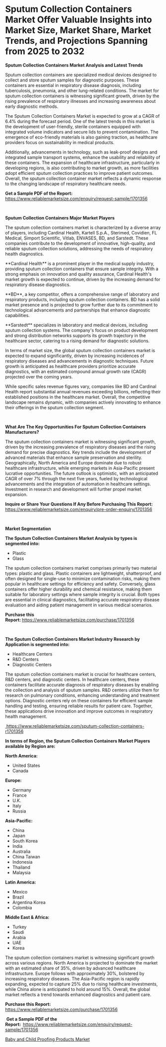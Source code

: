 <p><h1>Sputum Collection Containers Market Offer Valuable Insights into Market Size, Market Share, Market Trends, and Projections Spanning from 2025 to 2032</h1></p><p><strong>Sputum Collection Containers Market Analysis and Latest Trends</strong></p>
<p><p>Sputum collection containers are specialized medical devices designed to collect and store sputum samples for diagnostic purposes. These containers are essential in respiratory disease diagnosis, including tuberculosis, pneumonia, and other lung-related conditions. The market for sputum collection containers is witnessing significant growth, driven by the rising prevalence of respiratory illnesses and increasing awareness about early diagnostic methods. </p><p>The Sputum Collection Containers Market is expected to grow at a CAGR of 6.4% during the forecast period. One of the latest trends in this market is the development of user-friendly, sterile containers equipped with integrated volume indicators and secure lids to prevent contamination. The emergence of eco-friendly materials is also gaining traction, as healthcare providers focus on sustainability in medical products. </p><p>Additionally, advancements in technology, such as leak-proof designs and integrated sample transport systems, enhance the usability and reliability of these containers. The expansion of healthcare infrastructure, particularly in developing regions, is also contributing to market growth, as more facilities adopt efficient sputum collection practices to improve patient outcomes. Overall, the sputum collection container market reflects a dynamic response to the changing landscape of respiratory healthcare needs.</p></p>
<p><strong>Get a Sample PDF of the Report:&nbsp;</strong> <a href="https://www.reliablemarketsize.com/enquiry/request-sample/1701356?utm_campaign=1949&utm_medium=2&utm_source=Github&utm_content=ia&utm_term=09012025&utm_id=sputum-collection-containers">https://www.reliablemarketsize.com/enquiry/request-sample/1701356</a></p>
<p>&nbsp;</p>
<p><strong>Sputum Collection Containers Major Market Players</strong></p>
<p><p>The sputum collection containers market is characterized by a diverse array of players, including Cardinal Health, Kartell S.p.A., Sterimed, Covidien, FL Medical, Simport Scientific, Vitlab, ENVASES, BD, and Sarstedt. These companies contribute to the development of innovative, high-quality, and reliable sputum collection solutions, addressing the needs of respiratory health diagnostics.</p><p>**Cardinal Health** is a prominent player in the medical supply industry, providing sputum collection containers that ensure sample integrity. With a strong emphasis on innovation and quality assurance, Cardinal Health's market growth is expected to continue, driven by the increasing demand for respiratory disease diagnostics.</p><p>**BD**, a key competitor, offers a comprehensive range of laboratory and respiratory products, including sputum collection containers. BD has a solid market presence and is projected to grow further due to its commitment to technological advancements and partnerships that enhance diagnostic capabilities.</p><p>**Sarstedt** specializes in laboratory and medical devices, including sputum collection systems. The company's focus on product development and strong distribution networks supports its growth trajectory in the healthcare sector, catering to a rising demand for diagnostic solutions.</p><p>In terms of market size, the global sputum collection containers market is expected to expand significantly, driven by increasing incidences of respiratory diseases and advancements in diagnostic techniques. Future growth is anticipated as healthcare providers prioritize accurate diagnostics, with an estimated compound annual growth rate (CAGR) projected over the coming years.</p><p>While specific sales revenue figures vary, companies like BD and Cardinal Health report substantial annual revenues exceeding billions, reflecting their established positions in the healthcare market. Overall, the competitive landscape remains dynamic, with companies actively innovating to enhance their offerings in the sputum collection segment.</p></p>
<p>&nbsp;</p>
<p><strong>What Are The Key Opportunities For Sputum Collection Containers Manufacturers?</strong></p>
<p><p>The sputum collection containers market is witnessing significant growth, driven by the increasing prevalence of respiratory diseases and the rising demand for precise diagnostics. Key trends include the development of advanced materials that enhance sample preservation and sterility. Geographically, North America and Europe dominate due to robust healthcare infrastructure, while emerging markets in Asia-Pacific present lucrative opportunities. The future outlook is optimistic, with an anticipated CAGR of over 7% through the next five years, fueled by technological advancements and the integration of automation in healthcare settings. Investment in research and development will further propel market expansion.</p></p>
<p><strong>Inquire or Share Your Questions If Any Before Purchasing This Report:</strong> <a href="https://www.reliablemarketsize.com/enquiry/pre-order-enquiry/1701356?utm_campaign=1949&utm_medium=2&utm_source=Github&utm_content=ia&utm_term=09012025&utm_id=sputum-collection-containers">https://www.reliablemarketsize.com/enquiry/pre-order-enquiry/1701356</a></p>
<p>&nbsp;</p>
<p><strong>Market Segmentation</strong></p>
<p><strong>The Sputum Collection Containers Market Analysis by types is segmented into:</strong></p>
<p><ul><li>Plastic</li><li>Glass</li></ul></p>
<p><p>The sputum collection containers market comprises primarily two material types: plastic and glass. Plastic containers are lightweight, shatterproof, and often designed for single-use to minimize contamination risks, making them popular in healthcare settings for efficiency and safety. Conversely, glass containers offer higher durability and chemical resistance, making them suitable for laboratory settings where sample integrity is crucial. Both types are essential in clinical diagnostics, facilitating accurate respiratory disease evaluation and aiding patient management in various medical scenarios.</p></p>
<p><strong>Purchase this Report:&nbsp;</strong><a href="https://www.reliablemarketsize.com/purchase/1701356?utm_campaign=1949&utm_medium=2&utm_source=Github&utm_content=ia&utm_term=09012025&utm_id=sputum-collection-containers">https://www.reliablemarketsize.com/purchase/1701356</a></p>
<p>&nbsp;</p>
<p><strong>The Sputum Collection Containers Market Industry Research by Application is segmented into:</strong></p>
<p><ul><li>Healthcare Centers</li><li>R&D Centers</li><li>Diagnostic Centers</li></ul></p>
<p><p>The sputum collection containers market is crucial for healthcare centers, R&D centers, and diagnostic centers. In healthcare centers, these containers facilitate accurate diagnosis of respiratory diseases by enabling the collection and analysis of sputum samples. R&D centers utilize them for research on pulmonary conditions, enhancing understanding and treatment options. Diagnostic centers rely on these containers for efficient sample handling and testing, ensuring reliable results for patient care. Together, these applications drive innovation and improve outcomes in respiratory health management.</p></p>
<p><a href="https://www.reliablemarketsize.com/sputum-collection-containers-r1701356?utm_campaign=1949&utm_medium=2&utm_source=Github&utm_content=ia&utm_term=09012025&utm_id=sputum-collection-containers">&nbsp;https://www.reliablemarketsize.com/sputum-collection-containers-r1701356</a></p>
<p><strong>In terms of Region, the Sputum Collection Containers Market Players available by Region are:</strong></p>
<p>
    <p> <strong> North America: </strong>
        <ul>
            <li>United States</li>
            <li>Canada</li>
        </ul>
        </p> 
    <p> <strong> Europe: </strong>
        <ul>
            <li>Germany</li>
            <li>France</li>
            <li>U.K.</li>
            <li>Italy</li>
            <li>Russia</li>
        </ul>
        </p> 
    <p> <strong> Asia-Pacific: </strong>
        <ul>
            <li>China</li>
            <li>Japan</li>
            <li>South Korea</li>
            <li>India</li>
            <li>Australia</li>
            <li>China Taiwan</li>
            <li>Indonesia</li>
            <li>Thailand</li>
            <li>Malaysia</li>
        </ul>
        </p> 
    <p> <strong> Latin America: </strong>
        <ul>
            <li>Mexico</li>
            <li>Brazil</li>
            <li>Argentina Korea</li>
            <li>Colombia</li>
        </ul>
        </p> 
    <p> <strong> Middle East & Africa: </strong>
        <ul>
            <li>Turkey</li>
            <li>Saudi</li>
            <li>Arabia</li>
            <li>UAE</li>
            <li>Korea</li>
        </ul>
    </p>
    </p>
<p><p>The sputum collection containers market is witnessing significant growth across various regions. North America is projected to dominate the market with an estimated share of 35%, driven by advanced healthcare infrastructure. Europe follows with approximately 30%, bolstered by increasing respiratory diseases. The Asia-Pacific region is rapidly expanding, expected to capture 25% due to rising healthcare investments, while China alone is anticipated to hold around 15%. Overall, the global market reflects a trend towards enhanced diagnostics and patient care.</p></p>
<p><strong>Purchase this Report: </strong><a href="https://www.reliablemarketsize.com/purchase/1701356?utm_campaign=1949&utm_medium=2&utm_source=Github&utm_content=ia&utm_term=09012025&utm_id=sputum-collection-containers">https://www.reliablemarketsize.com/purchase/1701356</a></p>
<p>&nbsp;<strong>Get a Sample PDF of the Report:&nbsp;&nbsp;</strong><a href="https://www.reliablemarketsize.com/enquiry/request-sample/1701356?utm_campaign=1949&utm_medium=2&utm_source=Github&utm_content=ia&utm_term=09012025&utm_id=sputum-collection-containers">https://www.reliablemarketsize.com/enquiry/request-sample/1701356</a></p>
<p><strong></strong></p>
<p><p><a href="https://github.com/ashepherd82/Market-Research-Report-List-6/blob/main/baby-and-child-proofing-products-market.md?utm_campaign=1949&utm_medium=2&utm_source=Github&utm_content=ia&utm_term=09012025&utm_id=sputum-collection-containers">Baby and Child Proofing Products Market</a></p></p>